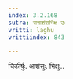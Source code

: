 ```yaml
---
index: 3.2.168
sutra: सनाशंसभिक्ष उः
vritti: laghu
vrittiindex: 843

---
```

चिकीर्षुः. आशंसुः. भिक्षुः..